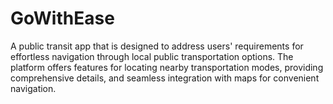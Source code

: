 # GoWithEase

A public transit app that is designed to address users' requirements for effortless navigation through local public transportation options. The platform offers features for locating nearby transportation modes, providing comprehensive details, and seamless integration with maps for convenient navigation. 

